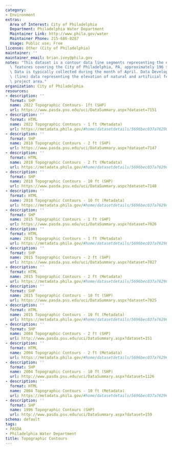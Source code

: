 ```yaml
---
category:
- Environment
extras:
  Area of Interest: City of Philadelphia
  Department: Philadelphia Water Department
  Maintainer Link: http://www.phila.gov/water
  Maintainer Phone: 215-686-8287
  Usage: Public use; Free
license: Other (City of Philadelphia)
maintainer: ''
maintainer_email: brian.ivey@phila.gov
notes: "This dataset is a contour data line segments representing the elevation of\
  \ features covering the City of Philadelphia, PA, approximately 196 sq miles total.\
  \ Data is typically collected during the month of April. Data Development: Vector\
  \ (line) data representing the elevation of natural and artificial features in the\
  \ project area."
organization: City of Philadelphia
resources:
- description: ''
  format: SHP
  name: 2022 Topographic Contours- 1ft (SHP)
  url: https://www.pasda.psu.edu/uci/DataSummary.aspx?dataset=7151
- description: ''
  format: HTML
  name: 2022 Topographic Contours - 1 ft (Metadata)
  url: https://metadata.phila.gov/#home/datasetdetails/5696bec037a762966e837b49/representationdetails/63ab1a4003b0470012e50778/
- description: ''
  format: SHP
  name: 2018 Topographic Contours - 2 ft (SHP)
  url: https://www.pasda.psu.edu/uci/DataSummary.aspx?dataset=7147
- description: ''
  format: HTML
  name: 2018 Topographic Contours - 2 ft (Metadata)
  url: https://metadata.phila.gov/#home/datasetdetails/5696bec037a762966e837b49/representationdetails/6102ff9c713c9b001e257861/
- description: ''
  format: SHP
  name: 2018 Topographic Contours - 10 ft (SHP)
  url: https://www.pasda.psu.edu/uci/DataSummary.aspx?dataset=7148
- description: ''
  format: HTML
  name: 2018 Topographic Contours - 10 ft (Metadata)
  url: https://metadata.phila.gov/#home/datasetdetails/5696bec037a762966e837b49/representationdetails/6102feda7391970021909921/
- description: ''
  format: SHP
  name: 2015 Topographic Contours - 1 ft (SHP)
  url: https://www.pasda.psu.edu/uci/DataSummary.aspx?dataset=7026
- description: ''
  format: HTML
  name: 2015 Topographic Contours - 1 ft (Metadata)
  url: https://metadata.phila.gov/#home/datasetdetails/5696bec037a762966e837b49/representationdetails/5696bf4c006891480aabbe39/
- description: ''
  format: SHP
  name: 2015 Topographic Contours - 2 ft (SHP)
  url: https://www.pasda.psu.edu/uci/DataSummary.aspx?dataset=7027
- description: ''
  format: HTML
  name: 2015 Topographic Contours - 2 ft (Metadata)
  url: https://metadata.phila.gov/#home/datasetdetails/5696bec037a762966e837b49/representationdetails/5696bf732a5428a835907379/
- description: ''
  format: SHP
  name: 2015 Topographic Contours - 10 ft (SHP)
  url: https://www.pasda.psu.edu/uci/DataSummary.aspx?dataset=7025
- description: ''
  format: HTML
  name: 2015 Topographic Contours - 10 ft (Metadata)
  url: https://metadata.phila.gov/#home/datasetdetails/5696bec037a762966e837b49/representationdetails/5696bfa9d3fa91600e64da51/
- description: ''
  format: SHP
  name: 2004 Topographic Contours - 2 ft (SHP)
  url: http://www.pasda.psu.edu/uci/DataSummary.aspx?dataset=151
- description: ''
  format: HTML
  name: 2004 Topographic Contours - 2 ft (Metadata)
  url: https://metadata.phila.gov/#home/datasetdetails/5696bec037a762966e837b49/representationdetails/5696c9e256d780a10c0a9bc7/
- description: ''
  format: SHP
  name: 2004 Topographic Contours - 10 ft (SHP)
  url: http://www.pasda.psu.edu/uci/DataSummary.aspx?dataset=1126
- description: ''
  format: HTML
  name: 2004 Topographic Contours - 10 ft (Metadata)
  url: https://metadata.phila.gov/#home/datasetdetails/5696bec037a762966e837b49/representationdetails/5696ca120e108a9f6e822fcc/
- description: ''
  format: SHP
  name: 1996 Topographic Contours (SHP)
  url: http://www.pasda.psu.edu/uci/DataSummary.aspx?dataset=159
schema: default
tags:
- PASDA
- Philadelphia Water Department
title: Topographic Contours
---
```

